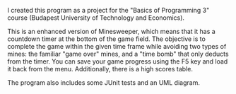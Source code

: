 I created this program as a project for the "Basics of Programming 3" course (Budapest University of Technology and Economics).

This is an enhanced version of Minesweeper, which means that it has a countdown timer at the bottom of the game field. The objective is to complete the game within the given time frame while avoiding two types of mines: the familiar "game over" mines, and a "time bomb" that only deducts from the timer. You can save your game progress using the F5 key and load it back from the menu. Additionally, there is a high scores table.

The program also includes some JUnit tests and an UML diagram.
